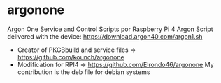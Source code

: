 # argonone
Argon One Service and Control Scripts por Raspberry Pi 4
Argon Script delivered with the device:
https://download.argon40.com/argon1.sh

* Creator of PKGBbuild and service files => https://github.com/kounch/argonone
* Modification for RPI4 => https://github.com/Elrondo46/argonone
My contribution is the deb file for debian systems

